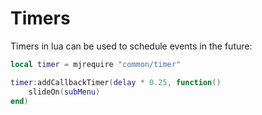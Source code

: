 # Timers

Timers in lua can be used to schedule events in the future:

```lua
local timer = mjrequire "common/timer"
```

```lua
timer:addCallbackTimer(delay * 0.25, function()
	slideOn(subMenu)
end)
```
